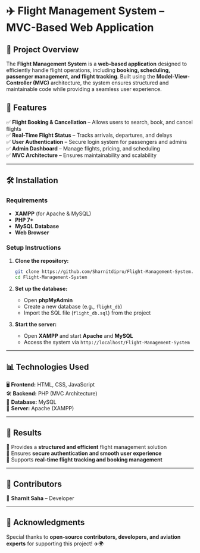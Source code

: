 # ✈️ Flight Management System – MVC-Based Web Application  

## 📌 Project Overview  
The **Flight Management System** is a **web-based application** designed to efficiently handle flight operations, including **booking, scheduling, passenger management, and flight tracking**. Built using the **Model-View-Controller (MVC)** architecture, the system ensures structured and maintainable code while providing a seamless user experience.  

## 🔹 Features  
✅ **Flight Booking & Cancellation** – Allows users to search, book, and cancel flights  
✅ **Real-Time Flight Status** – Tracks arrivals, departures, and delays  
✅ **User Authentication** – Secure login system for passengers and admins  
✅ **Admin Dashboard** – Manage flights, pricing, and scheduling  
✅ **MVC Architecture** – Ensures maintainability and scalability  

---

## 🛠 Installation  
### **Requirements**  
- **XAMPP** (for Apache & MySQL)  
- **PHP 7+**  
- **MySQL Database**  
- **Web Browser**  

### **Setup Instructions**  
1. **Clone the repository:**  
   ```bash
   git clone https://github.com/Sharnitdipro/Flight-Management-System.git
   cd Flight-Management-System
   ```
2. **Set up the database:**  
   - Open **phpMyAdmin**  
   - Create a new database (e.g., `flight_db`)  
   - Import the SQL file (`flight_db.sql`) from the project  

3. **Start the server:**  
   - Open **XAMPP** and start **Apache** and **MySQL**  
   - Access the system via `http://localhost/Flight-Management-System`  

---

## 📊 Technologies Used  
🖥 **Frontend:** HTML, CSS, JavaScript  
🛠 **Backend:** PHP (MVC Architecture)  
📂 **Database:** MySQL  
🚀 **Server:** Apache (XAMPP)  

---

## 🎯 Results  
📌 Provides a **structured and efficient** flight management solution  
📌 Ensures **secure authentication and smooth user experience**  
📌 Supports **real-time flight tracking and booking management**  

---

## 👥 Contributors  
👤 **Sharnit Saha** – Developer  

---

## 🙌 Acknowledgments  
Special thanks to **open-source contributors, developers, and aviation experts** for supporting this project! ✈️🌍  
